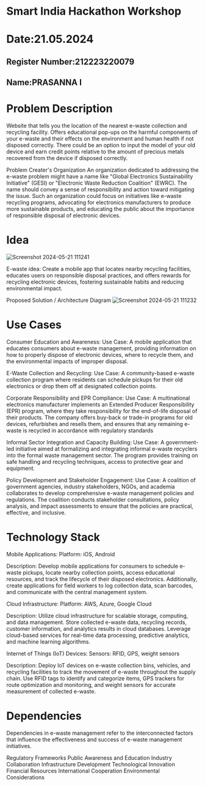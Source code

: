# Smart India Hackathon Workshop
# Date:21.05.2024
## Register Number:212223220079
## Name:PRASANNA I
# Problem Description
Website that tells you the location of the nearest e-waste collection and recycling facility. Offers educational pop-ups on the harmful components of your e-waste and their effects on the environment and human health if not disposed correctly. There could be an option to input the model of your old device and earn credit points relative to the amount of precious metals recovered from the device if disposed correctly.

Problem Creater's Organization
An organization dedicated to addressing the e-waste problem might have a name like "Global Electronics Sustainability Initiative" (GESI) or "Electronic Waste Reduction Coalition" (EWRC). The name should convey a sense of responsibility and action toward mitigating the issue. Such an organization could focus on initiatives like e-waste recycling programs, advocating for electronics manufacturers to produce more sustainable products, and educating the public about the importance of responsible disposal of electronic devices.

# Idea
![Screenshot 2024-05-21 111241](https://github.com/prasanna2006I/SIHPS/assets/150161282/c0124e27-6ece-45e4-bbea-3bd59be2a165)


E-waste idea: Create a mobile app that locates nearby recycling facilities, educates users on responsible disposal practices, and offers rewards for recycling electronic devices, fostering sustainable habits and reducing environmental impact.

Proposed Solution / Architecture Diagram
![Screenshot 2024-05-21 111232](https://github.com/prasanna2006I/SIHPS/assets/150161282/b9e8f806-36c5-474b-b9ca-05f7c7fda1c7)


# Use Cases
Consumer Education and Awareness: Use Case: A mobile application that educates consumers about e-waste management, providing information on how to properly dispose of electronic devices, where to recycle them, and the environmental impacts of improper disposal.

E-Waste Collection and Recycling: Use Case: A community-based e-waste collection program where residents can schedule pickups for their old electronics or drop them off at designated collection points.

Corporate Responsibility and EPR Compliance: Use Case: A multinational electronics manufacturer implements an Extended Producer Responsibility (EPR) program, where they take responsibility for the end-of-life disposal of their products. The company offers buy-back or trade-in programs for old devices, refurbishes and resells them, and ensures that any remaining e-waste is recycled in accordance with regulatory standards

Informal Sector Integration and Capacity Building: Use Case: A government-led initiative aimed at formalizing and integrating informal e-waste recyclers into the formal waste management sector. The program provides training on safe handling and recycling techniques, access to protective gear and equipment.

Policy Development and Stakeholder Engagement: Use Case: A coalition of government agencies, industry stakeholders, NGOs, and academia collaborates to develop comprehensive e-waste management policies and regulations. The coalition conducts stakeholder consultations, policy analysis, and impact assessments to ensure that the policies are practical, effective, and inclusive.

# Technology Stack
Mobile Applications: Platform: iOS, Android

Description: Develop mobile applications for consumers to schedule e-waste pickups, locate nearby collection points, access educational resources, and track the lifecycle of their disposed electronics. Additionally, create applications for field workers to log collection data, scan barcodes, and communicate with the central management system.

Cloud Infrastructure: Platform: AWS, Azure, Google Cloud

Description: Utilize cloud infrastructure for scalable storage, computing, and data management. Store collected e-waste data, recycling records, customer information, and analytics results in cloud databases. Leverage cloud-based services for real-time data processing, predictive analytics, and machine learning algorithms.

Internet of Things (IoT) Devices: Sensors: RFID, GPS, weight sensors

Description: Deploy IoT devices on e-waste collection bins, vehicles, and recycling facilities to track the movement of e-waste throughout the supply chain. Use RFID tags to identify and categorize items, GPS trackers for route optimization and monitoring, and weight sensors for accurate measurement of collected e-waste.

# Dependencies
Dependencies in e-waste management refer to the interconnected factors that influence the effectiveness and success of e-waste management initiatives.

Regulatory Frameworks Public Awareness and Education Industry Collaboration Infrastructure Development Technological Innovation Financial Resources International Cooperation Environmental Considerations
